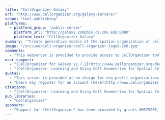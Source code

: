 ```yaml
---
title: "CellOrganizer Galaxy"
url: "http://www.cellorganizer.org/galaxy-servers/"
scope: "tool-publishing"
platforms:
  - platform_group: "public-server"
    platform_url: "http://galaxy.compbio.cs.cmu.edu:8080"
    platform_text: "CellOrganizer Galaxy"
summary: '"Create generative models of the spatial organization of cells from microscope images and automatically provide geometries for spatial simulations of cell processes and behaviors"'
image: "/src/use/cell-organizer/cell-organizer-logo2-250.jpg"
comments:
  - "This webserver is provided to provide access to CellOrganizer tools for users who do not have the resources to run the Matlab or Docker versions."
user_support:
  - "[CellOrganizer for Galaxy v2.7.2](http://www.cellorganizer.org/docs/2.7.2/chapters/cellorganizer_for_galaxy.html)"
  - "[CellOrganizer: Learning and Using Cell Geometries for Spatial Cell Simulations](https://doi.org/10.1007/978-1-4939-9102-0_11), Majarian T.D., Cao-Berg I., Ruan X., Murphy R.F. (2019). In: Hlavacek W. (eds) Modeling Biomolecular Site Dynamics. Methods in Molecular Biology, vol 1945. Humana Press, New York, NY"
quotas:
  - "This server is provided at no charge for non-profit organizations."
  - "Users may register for an account [here](http://www.cellorganizer.org/public-server-access-request/)."
citations:
  - "[CellOrganizer: Learning and Using Cell Geometries for Spatial Cell Simulations](https://doi.org/10.1007/978-1-4939-9102-0_11), Majarian T.D., Cao-Berg I., Ruan X., Murphy R.F. (2019). In: Hlavacek W. (eds) Modeling Biomolecular Site Dynamics. Methods in Molecular Biology, vol 1945. Humana Press, New York, NY"
pub_libraries:
  - "CellOrganizer"
sponsors:
  - "Support for *CellOrganizer* has been provided by grants GM075205, GM090033 and GM103712 from the [National Institute of General Medical Sciences](http://www.nigms.nih.gov), grants MCB1121919 and MCB1121793 from the [U.S. National Science Foundation](http://nsf.gov), by a Forschungspreis from the [Alexander von Humboldt Foundation](http://www.humboldt-foundation.de), and by the [Freiburg Institute for Advanced Studies](http://www.frias.uni-freiburg.de/en/home?set_language=en)."				
---
```

